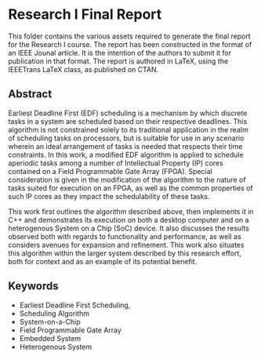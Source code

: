 # Research I Final Report

This folder contains the various assets required to generate the final report for the Research I course. The report has been constructed in the format of an IEEE Jounal article. It is the intention of the authors to submit it for publication in that format. The report is authored in LaTeX, using the IEEETrans LaTeX class, as published on CTAN.

## Abstract

Earliest Deadline First (EDF) scheduling is a mechanism by which discrete tasks in a system are scheduled based on their respective deadlines. This algorithm is not constrained solely to its traditional application in the realm of scheduling tasks on processors, but 
is suitable for use in any scenario wherein an ideal arrangement of tasks is needed that respects their time constraints. In this work, a modified EDF algorithm is applied to schedule aperiodic tasks among a number of Intellectual Property (IP) cores contained on a Field Programmable Gate Array (FPGA). Special consideration is given in the modification of the algorithm to the nature of tasks suited for execution on an FPGA, as well as the common properties of such IP cores as they impact the schedulability of these tasks.

This work first outlines the algorithm described above, then implements it in C++ and demonstrates its execution on both a desktop computer and on a heterogenous System on a Chip (SoC) device. It also discusses the results observed both with regards to functionality 
and performance, as well as considers avenues for expansion and refinement. This work also situates this algorithm within the larger system described by this research effort, both for context and as an example of its potential benefit.

## Keywords

-    Earliest Deadline First Scheduling,
-    Scheduling Algorithm 
-    System-on-a-Chip 
-    Field Programmable Gate Array 
-    Embedded System 
-    Heterogenous System
